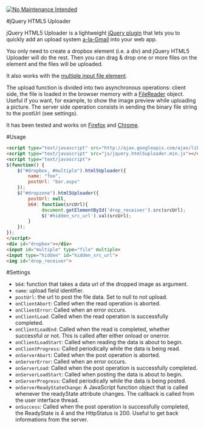 [![No Maintenance Intended](http://unmaintained.tech/badge.svg)](http://unmaintained.tech/)

#jQuery HTML5 Uploader

jQuery HTML5 Uploader is a lightweight [jQuery plugin](http://plugins.jquery.com/) that lets you to quickly add an upload system [a-la-Gmail](http://googlesystem.blogspot.co.uk/2010/04/drag-and-drop-gmail-attachments.html) into your web app.

You only need to create a dropbox element (i.e. a div) and jQuery HTML5 Uploader will do the rest. Then you can drag & drop one or more files on the element and the files will be uploaded.

It also works with the [multiple input file element](http://www.w3.org/TR/html-markup/input.file.html).

The upload function is divided into two asynchronous operations: client side, the file is loaded in the browser memory with a [FileReader](https://developer.mozilla.org/en-US/docs/Web/API/FileReader) object. Useful if you want, for example, to show the image preview while uploading a picture. The server side operation consists in sending the binary file string to the postUrl (see settings).

It has been tested and works on [Firefox](https://www.mozilla.org/en-GB/firefox/new/) and [Chrome](http://www.google.com/chrome/).

#Usage

```html    
<script type="text/javascript" src="http://ajax.googleapis.com/ajax/libs/jquery/1.5.2/jquery.min.js"></script>
<script type="text/javascript" src="js/jquery.html5uploader.min.js"></script>
<script type="text/javascript">
$(function() {
	$("#dropbox, #multiple").html5Uploader({
		name: "foo",
		postUrl: "bar.aspx"	
	});
	$("#dropzone").html5Uploader({
		postUrl: null,
		b64: function(srcUrl){
		     document.getElementById('drop_receiver').src(srcUrl);
		     $('#hidden_src_url').val(srcUrl);
		}
	});
});
</script>
<div id="dropbox"></div>
<input id="multiple" type="file" multiple>
<input type="hidden" id="hidden_src_url">
<img id="drop_receiver">
```

#Settings

- `b64`: function that takes a data url of the dropped image as argument.
- `name`: upload field identifier.
- `postUrl`: the url to post the file data. Set to null to not upload.
- `onClientAbort`: Called when the read operation is aborted.
- `onClientError`: Called when an error occurs.
- `onClientLoad`: Called when the read operation is successfully completed.
- `onClientLoadEnd`: Called when the read is completed, whether successful or not. This is called after either onload or onerror.
- `onClientLoadStart`: Called when reading the data is about to begin.
- `onClientProgress`: Called periodically while the data is being read.
- `onServerAbort`: Called when the post operation is aborted.
- `onServerError`: Called when an error occurs.
- `onServerLoad`: Called when the post operation is successfully completed.
- `onServerLoadStart`: Called when posting the data is about to begin.
- `onServerProgress`: Called periodically while the data is being posted.
- `onServerReadyStateChange`: A JavaScript function object that is called whenever the readyState attribute changes. The callback is called from the user interface thread.
- `onSuccess`: Called when the post operation is successfully completed, the ReadyState is 4 and the HttpStatus is 200. Useful to get back informations from the server.
